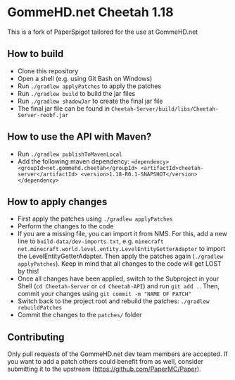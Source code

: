 # GommeHD.net Cheetah 1.18

This is a fork of PaperSpigot tailored for the use at GommeHD.net

## How to build
- Clone this repository
- Open a shell (e.g. using Git Bash on Windows)
- Run `./gradlew applyPatches` to apply the patches
- Run `./gradlew build` to build the jar files
- Run `./gradlew shadowJar` to create the final jar file
- The final jar file can be found in `Cheetah-Server/build/libs/Cheetah-Server-reobf.jar`

## How to use the API with Maven?
- Run `./gradlew publishToMavenLocal`
- Add the following maven dependency:
  ``<dependency>
  <groupId>net.gommehd.cheetah</groupId>
  <artifactId>cheetah-server</artifactId>
  <version>1.18-R0.1-SNAPSHOT</version>
  </dependency>``

## How to apply changes
- First apply the patches using `./gradlew applyPatches`
- Perform the changes to the code
- If you are a missing file, you can import it from NMS. For this, add a new line to `build-data/dev-imports.txt`, e.g. `minecraft net.minecraft.world.level.entity.LevelEntityGetterAdapter` to import the LevelEntityGetterAdapter. Then apply the patches again (`./gradlew applyPatches`). Keep in mind that all changes to the code will get LOST by this!
- Once all changes have been applied, switch to the Subproject in your Shell (`cd Cheetah-Server` or `cd Cheetah-API`) and run `git add .`. Then, commit your changes using `git commit -m "NAME OF PATCH"`
- Switch back to the project root and rebuild the patches: `./gradlew rebuildPatches`
- Commit the changes to the `patches/` folder

## Contributing
Only pull requests of the GommeHD.net dev team members are accepted. If you want to add a patch others could benefit from as well, consider submitting it to the upstream (https://github.com/PaperMC/Paper).